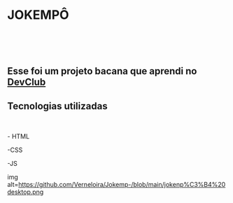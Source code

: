 <h1>JOKEMPÔ</h1>
<br>
<br>
<br>
<h2>Esse foi um projeto bacana que aprendi no <a href= "https//rodolfomori.com.br/devclub">DevClub</a></h2>

<h2>Tecnologias utilizadas</h2>
<br>
<p>- HTML</p>
<p>-CSS</p>
<p>-JS</p>

img alt=https://github.com/Verneloira/Jokemp-/blob/main/jokenp%C3%B4%20desktop.png
